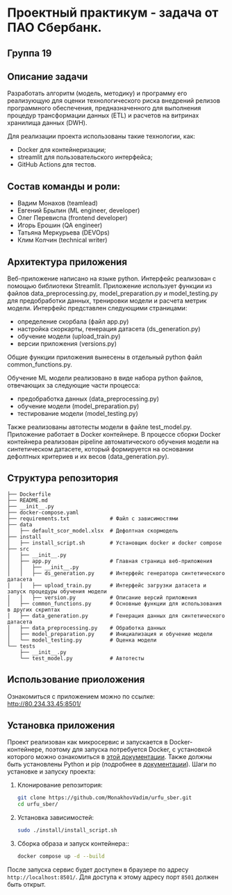 # Проектный практикум - задача от ПАО Сбербанк. 
## Группа 19

## Описание задачи

Разработать алгоритм (модель, методику) и программу его реализующую для оценки технологического риска внедрений релизов программного обеспечения, предназначенного для выполнения процедур трансформации данных (ETL) и расчетов на витринах хранилища данных (DWH).

Для реализации проекта использованы такие технологии, как:
- Docker для контейнеризации;
- streamlit для пользовательского интерфейса;
- GitHub Actions для тестов.
  
## Состав команды и роли:
 - Вадим Монахов (teamlead)
 - Евгений Брылин (ML engineer, developer)
 - Олег Перевиспа (frontend developer)
 - Игорь Ерошин (QA engineer)
 - Татьяна Меркурьева (DEVOps)
 - Клим Колчин (technical writer)


## Архитектура приложения

Веб-приложение написано на языке python. Интерфейс реализован с помощью библиотеки Streamlit. Приложение использует функции из файлов data_preprocessing.py, model_preparation.py и model_testing.py для предобработки данных, тренировки модели и расчета метрик модели.
Интерфейс представлен следующими страницами: 
- определение скорбала (файл app.py)
- настройка скоркарты, генерация датасета (ds_generation.py)
- обучение модели (upload_train.py)
- версии приложения (versions.py)

Общие функции приложения вынесены в отдельный python файл common_functions.py. 

Обучение ML модели реализовано в виде набора python файлов, отвечающих за следующие части процесса:
- предобработка данных (data_preprocessing.py)
- обучение модели (model_preparation.py)
- тестирование модели (model_testing.py)

Также реализованы автотесты модели в файле test_model.py.
Приложение работает в Docker контейнере. В процессе сборки Docker контейнера реализован pipeline автоматического обучения модели на синтетическом датасете, который формируется на основании дефолтных критериев и их весов (data_generation.py). 



## Структура репозитория

```plaintext
├── Dockerfile
├── README.md
├── __init__.py
├── docker-compose.yaml
├── requirements.txt             # Файл с зависимостями
├── data
│   ├── default_scor_model.xlsx  # Дефолтная скормодель
├── install
│   ├── install_script.sh        # Установщик docker и docker compose
├── src
│   ├── __init__.py
│   ├── app.py                   # Главная страница веб-приложения
│   │   ├── __init__.py
│   │   ├── ds_generation.py     # Интерфейс генератора синтетического датасета
│   │   ├── upload_train.py      # Интерфейс загрузки датасета и запуск процедуры обучения модели
│   │   ├── version.py           # Описание версий приложения
│   ├── common_functions.py      # Основные функции для использования в других скриптах
│   ├── data_generation.py       # Генерация данных для синтетического датасета
│   ├── data_preprocessing.py    # Обработка данных
│   ├── model_preparation.py     # Инициализация и обучение модели
│   └── model_testing.py         # Оценка модели
└── tests
    ├── __init__.py
    └── test_model.py            # Автотесты
```

## Использование приоложения 
Ознакомиться с приложением можно по ссылке: http://80.234.33.45:8501/

## Установка приложения 
Проект реализован как микросервис и запускается в Docker-контейнере, поэтому для запуска потребуется Docker, с установкой которого можно ознакомиться в [этой документации](https://docs.docker.com/). Также должны быть установлены Python и pip (подробнее в [документации](https://docs.python.org/3/)). Шаги по установке и запуску проекта:

1. Клонирование репозитория:
   ```bash
   git clone https://github.com/MonakhovVadim/urfu_sber.git
   cd urfu_sber/
   ```

2. Установка зависимостей:
   ```bash
   sudo ./install/install_script.sh
   ```

3. Сборка образа и запуск контейнера::
   ```bash
   docker compose up -d --build
   ```

После запуска сервис будет доступен в браузере по адресу ```http://localhost:8501/```. Для доступа к этому адресу порт ```8501``` должен быть открыт.
